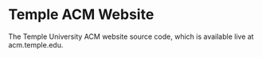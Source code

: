 Temple ACM Website
==================

The Temple University ACM website source code, which is available live at acm.temple.edu.
